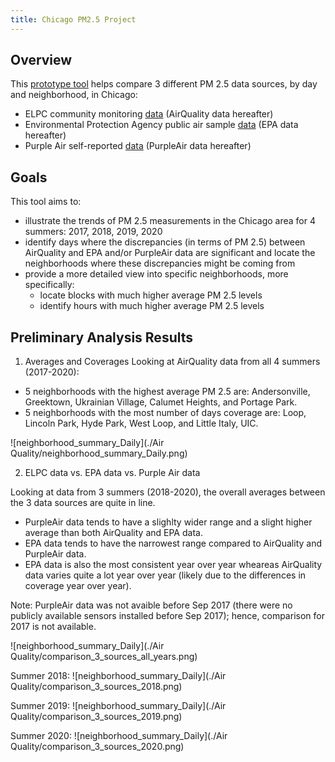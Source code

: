 ```yaml
---
title: Chicago PM2.5 Project
---
```


## Overview
This [prototype tool](https://chicago-air-quality.herokuapp.com/) helps compare 3 different PM 2.5 data sources, by day and neighborhood, in Chicago:
- ELPC community monitoring [data](https://airqualitychicago.org/) (AirQuality data hereafter)
- Environmental Protection Agency public air sample [data](https://aqs.epa.gov/aqsweb/documents/data_api.html) (EPA data hereafter)
- Purple Air self-reported [data](https://www2.purpleair.com/) (PurpleAir data hereafter)

## Goals
This tool aims to:
- illustrate the trends of PM 2.5 measurements in the Chicago area for 4 summers: 2017, 2018, 2019, 2020
- identify days where the discrepancies (in terms of PM 2.5) between AirQuality and EPA and/or PurpleAir data are significant and locate the neighborhoods where these discrepancies might be coming from
- provide a more detailed view into specific neighborhoods, more specifically:
  + locate blocks with much higher average PM 2.5 levels
  + identify hours with much higher average PM 2.5 levels

## Preliminary Analysis Results

1. Averages and Coverages
Looking at AirQuality data from all 4 summers (2017-2020):
- 5 neighborhoods with the highest average PM 2.5 are: Andersonville, Greektown, Ukrainian Village, Calumet Heights, and Portage Park.
- 5 neighborhoods with the most number of days coverage are: Loop, Lincoln Park, Hyde Park, West Loop, and Little Italy, UIC. 

![neighborhood_summary_Daily](./Air Quality/neighborhood_summary_Daily.png)

2. ELPC data vs. EPA data vs. Purple Air data

Looking at data from 3 summers (2018-2020), the overall averages between the 3 data sources are quite in line. 
- PurpleAir data tends to have a slighlty wider range and a slight higher average than both AirQuality and EPA data. 
- EPA data tends to have the narrowest range compared to AirQuality and PurpleAir data. 
- EPA data is also the most consistent year over year wheareas AirQuality data varies quite a lot year over year (likely due to the differences in coverage year over year).

Note: PurpleAir data was not avaible before Sep 2017 (there were no publicly available sensors installed before Sep 2017); hence, comparison for 2017 is not available.

![neighborhood_summary_Daily](./Air Quality/comparison_3_sources_all_years.png)


Summer 2018: 
![neighborhood_summary_Daily](./Air Quality/comparison_3_sources_2018.png)

Summer 2019:
![neighborhood_summary_Daily](./Air Quality/comparison_3_sources_2019.png)

Summer 2020: 
![neighborhood_summary_Daily](./Air Quality/comparison_3_sources_2020.png)



